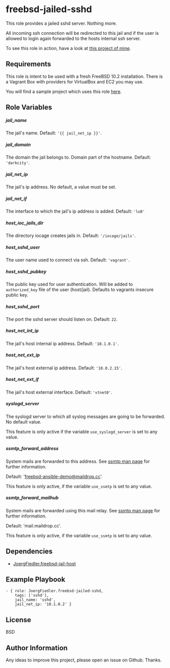 freebsd-jailed-sshd
=========

This role provides a jailed sshd server. Nothing more.

All incoming ssh connection will be redirected to this jail and if the user is allowed to login again forwarded to the hosts internal ssh server.

To see this role in action, have a look at [this project of mine](https://github.com/JoergFiedler/freebsd-ansible-demo).

Requirements
------------

This role is intent to be used with a fresh FreeBSD 10.2 installation. There is a Vagrant Box with providers for VirtualBox and EC2 you may use.

You will find a sample project which uses this role [here](https://github.com/JoergFiedler/freebsd-ansible-demo).

Role Variables
--------------

##### jail_name

The jail's name. Default: `'{{ jail_net_ip }}'`.

##### jail_domain

The domain the jail belongs to. Domain part of the hostname. Default: `'darkcity'`.

##### jail_net_ip

The jail's ip address. No default, a value must be set.

##### jail_net_if

The interface to which the jail's ip address is added. Default: `'lo0'`

##### host_ioc_jails_dir

The directory iocage creates jails in. Default: `'/iocage/jails'`.

##### host_sshd_user

The user name used to connect via ssh. Default: `'vagrant'`.

##### host_sshd_pubkey

The public key used for user authentication. Will be added to `authorized_key` file of the user (host/jail). Defaults to vagrants insecure public key.

##### host_sshd_port

The port the sshd server should listen on. Default: `22`.

##### host_net_int_ip

The jail's host internal ip address. Default: `'10.1.0.1'`.

##### host_net_ext_ip

The jail's host external ip address. Default: `'10.0.2.15'`.

##### host_net_ext_if

The jail's host external interface. Default: `'vtnet0'`.

##### syslogd_server

The syslogd server to which all syslog messages are going to be forwarded. No default value.

This feature is only active if the variable `use_syslogd_server` is set to any value.

##### ssmtp_forward_address

System mails are forwarded to this address. See [ssmtp man page](https://www.freebsd.org/cgi/man.cgi?query=ssmtp&apropos=0&sektion=0&manpath=FreeBSD+10.2-RELEASE+and+Ports&arch=default&format=html) for further information.

Default: 'freebsd-ansible-demo@maildrop.cc'.

This feature is only active, if the variable `use_ssmtp` is set to any value.

##### ssmtp_forward_mailhub

System mails are forwarded using this mail relay. See [ssmtp man page](https://www.freebsd.org/cgi/man.cgi?query=ssmtp&apropos=0&sektion=0&manpath=FreeBSD+10.2-RELEASE+and+Ports&arch=default&format=html) for further information.

Default: 'mail.maildrop.cc'.

This feature is only active, if the variable `use_ssmtp` is set to any value.

Dependencies
------------

- [JoergFiedler.freebsd-jail-host](https://galaxy.ansible.com/detail#/role/5827)

Example Playbook
----------------

    - { role: JoergFiedler.freebsd-jailed-sshd,
        tags: ['sshd'],
        jail_name: 'sshd',
        jail_net_ip: '10.1.0.2' }

License
-------

BSD

Author Information
------------------

Any ideas to improve this project, please open an issue on Github. Thanks.

